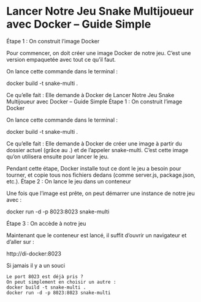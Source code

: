 # Lancer Notre Jeu Snake Multijoueur avec Docker – Guide Simple
Étape 1 : On construit l’image Docker

Pour commencer, on doit créer une image Docker de notre jeu. C’est une version empaquetée avec tout ce qu’il faut.

On lance cette commande dans le terminal :

docker build -t snake-multi .

Ce qu’elle fait :
Elle demande à Docker de Lancer Notre Jeu Snake Multijoueur avec Docker – Guide Simple
Étape 1 : On construit l’image Docker

On lance cette commande dans le terminal :

docker build -t snake-multi .

Ce qu’elle fait :
Elle demande à Docker de créer une image à partir du dossier actuel (grâce au .) et de l’appeler snake-multi. C’est cette image qu’on utilisera ensuite pour lancer le jeu.

Pendant cette étape, Docker installe tout ce dont le jeu a besoin pour tourner, et copie tous nos fichiers dedans (comme server.js, package.json, etc.).
Étape 2 : On lance le jeu dans un conteneur

Une fois que l’image est prête, on peut démarrer une instance de notre jeu avec :

docker run -d -p 8023:8023 snake-multi


Étape 3 : On accède à notre jeu

Maintenant que le conteneur est lancé, il suffit d’ouvrir un navigateur et d’aller sur :

http://di-docker:8023

Si jamais il y a un souci

    Le port 8023 est déjà pris ?
    On peut simplement en choisir un autre :
    docker build -t snake-multi .
    docker run -d -p 8023:8023 snake-multi
